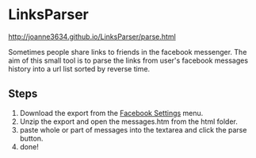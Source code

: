 # LinksParser

http://joanne3634.github.io/LinksParser/parse.html

Sometimes people share links to friends in the facebook messenger. The aim of this small tool is to parse the links from user's facebook messages history into a url list sorted by reverse time. 

## Steps
1. Download the export from the [Facebook Settings](https://www.facebook.com/settings) menu.
2. Unzip the export and open the messages.htm from the html folder.
3. paste whole or part of messages into the textarea and click the parse button.
4. done! 
